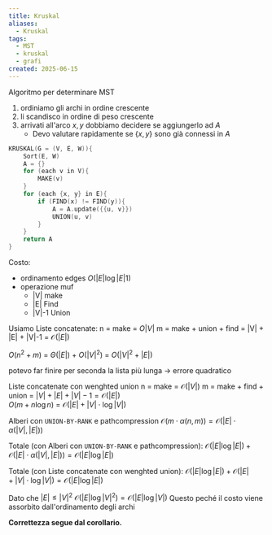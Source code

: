 ```yaml
---
title: Kruskal
aliases:
  - Kruskal
tags:
  - MST
  - kruskal
  - grafi
created: 2025-06-15
---
```


Algoritmo per determinare MST

1. ordiniamo gli archi in ordine crescente
2. li scandisco in ordine di peso crescente
3. arrivati all'arco ${x, y}$ dobbiamo decidere se aggiungerlo ad $A$
	-  Devo valutare rapidamente se $\{x, y\}$ sono già connessi in $A$


```c
KRUSKAL(G = (V, E, W)){
	Sort(E, W)
	A = {}
	for (each v in V){
		MAKE(v)
	}
	for (each {x, y} in E){
		if (FIND(x) != FIND(y)){
			A = A.update({{u, v}})
			UNION(u, v)
		}
	}
	return A
}
```


Costo:

- ordinamento edges $O(|E| \log{|E|}1)$
- operazione muf
	- |V| make
	- |E| Find
	- |V|-1 Union

Usiamo Liste concatenate:
n = make = $O|V|$
m = make + union + find = |V| + |E| + |V|-1 = $\mathcal O(|E|)$

$O(n^2 + m)$ = $\Theta(|E|)$ + $O({|V|}^2)$ = $O(|V|^2 + |E|)$

potevo far finire per seconda la lista più lunga -> errore quadratico

Liste concatenate con wenghted union
n = make = $\mathcal{O}(|V|)$
m = make + find + union = $|V|+|E| +|V| - 1 = \mathcal{O}(|E|)$  
$O(m + n\log{n})$ = $\mathcal{O}(|E| + |V|\cdot \log{|V|})$

Alberi con `UNION-BY-RANK` e pathcompression
$\mathcal{O}(m \cdot \alpha(n, m)) = \mathcal{O}(|E| \cdot \alpha(|V|, |E|))$

Totale (con Alberi con `UNION-BY-RANK` e pathcompression):
$\mathcal{O}(|E| \log{|E|}) + \mathcal{O}(|E| \cdot \alpha(|V|, |E|)) = \mathcal{O}(|E| \log{|E|})$

Totale (con Liste concatenate con wenghted union):
$\mathcal{O}(|E| \log{|E|}) + \mathcal{O}(|E| + |V|\cdot \log{|V|}) = \mathcal{O}(|E| \log{|E|})$

Dato che $|E| \leq {|V|}^2$
$\mathcal{O}(|E| \log{|V|^2}) = \mathcal{O}(|E|\log{|V|})$ 
Questo peché il costo viene assorbito dall'ordinamento degli archi

**Correttezza segue dal corollario.**
